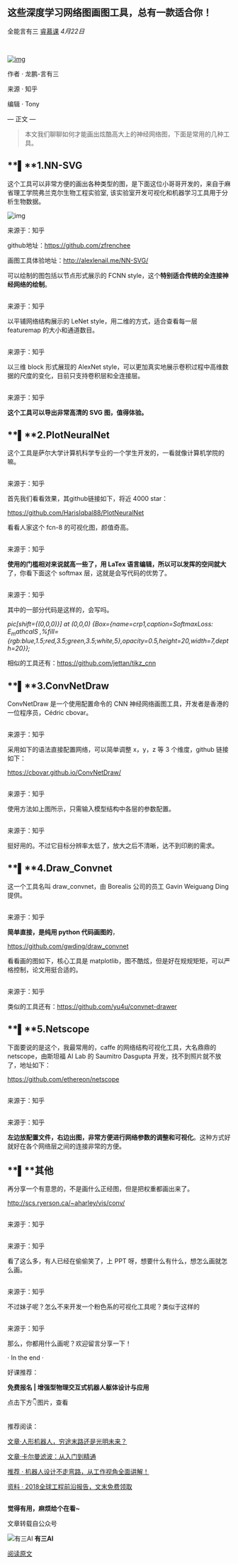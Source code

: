 ## 这些深度学习网络图画图工具，总有一款适合你！

全能言有三 [睿慕课](javascript:void(0);) *4月22日*

​    

[![img](https://mmbiz.qpic.cn/mmbiz_jpg/ibVw1NGwIHfiaH9YiaRHwF3cPzTNU0pPQHNZBjubUq7A5FrNZsSVDDkiclb394DX5SlHRDhlyWOSGaukyqtkhWuLYQ/640?wx_fmt=jpeg&tp=webp&wxfrom=5&wx_lazy=1&wx_co=1)](http://mp.weixin.qq.com/s?__biz=MzI4NTcyMDE1NQ==&mid=2247489798&idx=1&sn=af58416aa84d4e76d91840297ab2e485&chksm=ebe6b232dc913b24369f69f3a40e86c32b8bb2f7077f0043658fa47f392c4f6683fc130e4bac&scene=21#wechat_redirect)



作者 · 龙鹏-言有三

来源 · 知乎

编辑 · Tony





— 正文 —



> 本文我们聊聊如何才能画出炫酷高大上的神经网络图，下面是常用的几种工具。





## 

## **▌****1.NN-SVG**



这个工具可以非常方便的画出各种类型的图，是下面这位小哥哥开发的，来自于麻省理工学院弗兰克尔生物工程实验室, 该实验室开发可视化和机器学习工具用于分析生物数据。



![img](https://mmbiz.qpic.cn/mmbiz_jpg/vJe7ErxcLmiaIib91uXdIgzQQgCZDalOT3iaibmDmIFIrl1xjeJygBhTNm7uLLSVYf3hBLDrr2ek8DNMhxslxoCjiaQ/640?wx_fmt=jpeg&tp=webp&wxfrom=5&wx_lazy=1&wx_co=1)

来源于：知乎



github地址：https://github.com/zfrenchee



画图工具体验地址：http://alexlenail.me/NN-SVG/



可以绘制的图包括以节点形式展示的 FCNN style，这个**特别适合传统的全连接神经网络的绘制**。



![img](data:image/gif;base64,iVBORw0KGgoAAAANSUhEUgAAAAEAAAABCAYAAAAfFcSJAAAADUlEQVQImWNgYGBgAAAABQABh6FO1AAAAABJRU5ErkJggg==)

来源于：知乎



以平铺网络结构展示的 LeNet style，用二维的方式，适合查看每一层 featuremap 的大小和通道数目。



![img](data:image/gif;base64,iVBORw0KGgoAAAANSUhEUgAAAAEAAAABCAYAAAAfFcSJAAAADUlEQVQImWNgYGBgAAAABQABh6FO1AAAAABJRU5ErkJggg==)

来源于：知乎



以三维 block 形式展现的 AlexNet style，可以更加真实地展示卷积过程中高维数据的尺度的变化，目前只支持卷积层和全连接层。



![img](data:image/gif;base64,iVBORw0KGgoAAAANSUhEUgAAAAEAAAABCAYAAAAfFcSJAAAADUlEQVQImWNgYGBgAAAABQABh6FO1AAAAABJRU5ErkJggg==)

来源于：知乎



**这个工具可以导出非常高清的 SVG 图，值得体验。**





## **▌****2.PlotNeuralNet**



这个工具是萨尔大学计算机科学专业的一个学生开发的，一看就像计算机学院的嘛。



![img](data:image/gif;base64,iVBORw0KGgoAAAANSUhEUgAAAAEAAAABCAYAAAAfFcSJAAAADUlEQVQImWNgYGBgAAAABQABh6FO1AAAAABJRU5ErkJggg==)

来源于：知乎



首先我们看看效果，其github链接如下，将近 4000 star：



https://github.com/HarisIqbal88/PlotNeuralNet



看看人家这个 fcn-8 的可视化图，颜值奇高。



![img](data:image/gif;base64,iVBORw0KGgoAAAANSUhEUgAAAAEAAAABCAYAAAAfFcSJAAAADUlEQVQImWNgYGBgAAAABQABh6FO1AAAAABJRU5ErkJggg==)

来源于：知乎



**使用的门槛相对来说就高一些了，用 LaTex 语言编辑，所以可以发挥的空间就大**了，你看下面这个 softmax 层，这就是会写代码的优势了。



![img](data:image/gif;base64,iVBORw0KGgoAAAANSUhEUgAAAAEAAAABCAYAAAAfFcSJAAAADUlEQVQImWNgYGBgAAAABQABh6FO1AAAAABJRU5ErkJggg==)

来源于：知乎





其中的一部分代码是这样的，会写吗。



*pic[shift={(0,0,0)}] at (0,0,0) {Box={name=crp1,caption=SoftmaxLoss: $E_mathcal{S}$ ,%fill={rgb:blue,1.5;red,3.5;green,3.5;white,5},opacity=0.5,height=20,width=7,depth=20}};*



相似的工具还有：https://github.com/jettan/tikz_cnn





## **▌****3.ConvNetDraw**



ConvNetDraw 是一个使用配置命令的 CNN 神经网络画图工具，开发者是香港的一位程序员，Cédric cbovar。



![img](data:image/gif;base64,iVBORw0KGgoAAAANSUhEUgAAAAEAAAABCAYAAAAfFcSJAAAADUlEQVQImWNgYGBgAAAABQABh6FO1AAAAABJRU5ErkJggg==)

来源于：知乎



采用如下的语法直接配置网络，可以简单调整 x，y，z 等 3 个维度，github 链接如下：

https://cbovar.github.io/ConvNetDraw/



![img](data:image/gif;base64,iVBORw0KGgoAAAANSUhEUgAAAAEAAAABCAYAAAAfFcSJAAAADUlEQVQImWNgYGBgAAAABQABh6FO1AAAAABJRU5ErkJggg==)

来源于：知乎



使用方法如上图所示，只需输入模型结构中各层的参数配置。



![img](data:image/gif;base64,iVBORw0KGgoAAAANSUhEUgAAAAEAAAABCAYAAAAfFcSJAAAADUlEQVQImWNgYGBgAAAABQABh6FO1AAAAABJRU5ErkJggg==)

来源于：知乎



挺好用的。不过它目标分辨率太低了，放大之后不清晰，达不到印刷的需求。





## **▌****4.Draw_Convnet**



这一个工具名叫 draw_convnet，由 Borealis 公司的员工 Gavin Weiguang Ding 提供。



![img](data:image/gif;base64,iVBORw0KGgoAAAANSUhEUgAAAAEAAAABCAYAAAAfFcSJAAAADUlEQVQImWNgYGBgAAAABQABh6FO1AAAAABJRU5ErkJggg==)

来源于：知乎



**简单直接，是纯用 python 代码画图的**，



https://github.com/gwding/draw_convnet



看看画的图如下，核心工具是 matplotlib，图不酷炫，但是好在规规矩矩，可以严格控制，论文用挺合适的。



![img](data:image/gif;base64,iVBORw0KGgoAAAANSUhEUgAAAAEAAAABCAYAAAAfFcSJAAAADUlEQVQImWNgYGBgAAAABQABh6FO1AAAAABJRU5ErkJggg==)

来源于：知乎



类似的工具还有：https://github.com/yu4u/convnet-drawer





## **▌****5.Netscope**



下面要说的是这个，我最常用的，caffe 的网络结构可视化工具，大名鼎鼎的 netscope，由斯坦福 AI Lab 的 Saumitro Dasgupta 开发，找不到照片就不放了，地址如下：



https://github.com/ethereon/netscope



![img](data:image/gif;base64,iVBORw0KGgoAAAANSUhEUgAAAAEAAAABCAYAAAAfFcSJAAAADUlEQVQImWNgYGBgAAAABQABh6FO1AAAAABJRU5ErkJggg==)

来源于：知乎



![img](data:image/gif;base64,iVBORw0KGgoAAAANSUhEUgAAAAEAAAABCAYAAAAfFcSJAAAADUlEQVQImWNgYGBgAAAABQABh6FO1AAAAABJRU5ErkJggg==)

来源于：知乎



**左边放配置文件，右边出图，非常方便进行网络参数的调整和可视化**。这种方式好就好在各个网络层之间的连接非常的方便。





## **▌****其他**



再分享一个有意思的，不是画什么正经图，但是把权重都画出来了。



http://scs.ryerson.ca/~aharley/vis/conv/



![img](data:image/gif;base64,iVBORw0KGgoAAAANSUhEUgAAAAEAAAABCAYAAAAfFcSJAAAADUlEQVQImWNgYGBgAAAABQABh6FO1AAAAABJRU5ErkJggg==)

来源于：知乎



![img](data:image/gif;base64,iVBORw0KGgoAAAANSUhEUgAAAAEAAAABCAYAAAAfFcSJAAAADUlEQVQImWNgYGBgAAAABQABh6FO1AAAAABJRU5ErkJggg==)

来源于：知乎



看了这么多，有人已经在偷偷笑了，上 PPT 呀，想要什么有什么，想怎么画就怎么画。



![img](data:image/gif;base64,iVBORw0KGgoAAAANSUhEUgAAAAEAAAABCAYAAAAfFcSJAAAADUlEQVQImWNgYGBgAAAABQABh6FO1AAAAABJRU5ErkJggg==)

来源于：知乎



不过妹子呢？怎么不来开发一个粉色系的可视化工具呢？类似于这样的



![img](data:image/gif;base64,iVBORw0KGgoAAAANSUhEUgAAAAEAAAABCAYAAAAfFcSJAAAADUlEQVQImWNgYGBgAAAABQABh6FO1AAAAABJRU5ErkJggg==)

来源于：知乎



那么，你都用什么画呢？欢迎留言分享一下！





· In the end ·





好课推荐：

**免费报名 | 增强型物理交互式机器人躯体设计与应用**

点击下方👇图片，查看

[![img](data:image/gif;base64,iVBORw0KGgoAAAANSUhEUgAAAAEAAAABCAYAAAAfFcSJAAAADUlEQVQImWNgYGBgAAAABQABh6FO1AAAAABJRU5ErkJggg==)](http://mp.weixin.qq.com/s?__biz=MzI4NTcyMDE1NQ==&mid=2247489833&idx=1&sn=65f3693e1e29ca242fe16ca0c80cd33c&chksm=ebe6b21ddc913b0bfa2286994d20b37f4410fd3b4b3292840b6b052b51377d946bda6a14f54d&scene=21#wechat_redirect)



推荐阅读：

[文章·人形机器人，穷途末路还是光明未来？](http://mp.weixin.qq.com/s?__biz=MzI4NTcyMDE1NQ==&mid=2247489157&idx=1&sn=5b88187db14f962afb80de96cb954e00&chksm=ebe6bdb1dc9134a7719a44730f26d05501bcb14f80e4f8dcc18ef984a6585c7e03d8808fc963&scene=21#wechat_redirect)

[文章·卡尔曼滤波：从入门到精通](http://mp.weixin.qq.com/s?__biz=MzI4NTcyMDE1NQ==&mid=2247489146&idx=1&sn=c1a335983b206c77768297c36d5a8649&chksm=ebe6bd4edc9134580d48ded1a13df1c9933b7fb2df976a2ed63304d630f5b974418a61415b85&scene=21#wechat_redirect)

[推荐 · 机器人设计不走弯路，从工作视角全面讲解！](http://mp.weixin.qq.com/s?__biz=MzI4NTcyMDE1NQ==&mid=2247489039&idx=1&sn=fd136f57bd2b0807ea586b8099001470&chksm=ebe6bd3bdc91342d4a30eeb78ca52a73206bdca4601b75327ba615c0a7b6de73e4e58f8d124c&scene=21#wechat_redirect)

[资料 · 2018全球工程前沿报告，文末免费领取](http://mp.weixin.qq.com/s?__biz=MzI4NTcyMDE1NQ==&mid=2247488937&idx=1&sn=c6f2fd2e617c2f0fb7b021e9b771d723&chksm=ebe6be9ddc91378b789fd5e0d0ed23321f4c000f991508eaf978e583946a36f3859e94d9eeec&scene=21#wechat_redirect)





![img](data:image/gif;base64,iVBORw0KGgoAAAANSUhEUgAAAAEAAAABCAYAAAAfFcSJAAAADUlEQVQImWNgYGBgAAAABQABh6FO1AAAAABJRU5ErkJggg==)

**觉得有用，麻烦给个在看~**  **![img](data:image/gif;base64,iVBORw0KGgoAAAANSUhEUgAAAAEAAAABCAYAAAAfFcSJAAAADUlEQVQImWNgYGBgAAAABQABh6FO1AAAAABJRU5ErkJggg==)**

文章转载自公众号

![有三AI](http://wx.qlogo.cn/mmhead/Q3auHgzwzM7VtedxYZ1AqMMNx43dvVicoCIlKYgsrbkGsm5jhib6qyicw/0) **有三AI** 

[阅读原文](https://mp.weixin.qq.com/s?__biz=MzI4NTcyMDE1NQ==&mid=2247489923&idx=1&sn=b4d7270de88f185d3cd856307ff95b7c&chksm=ebe6b2b7dc913ba14b88e8324219e36978c2963e3dda1c5782b535b28e919a17179c56a34793&mpshare=1&scene=24&srcid=&pass_ticket=L9MmezP0euAiloYx0ZpV0zn%2FH1NZipsFj7Qrzod8QKwih5XAiPWVLPugpr7yoxrL##)